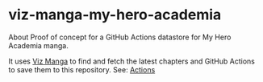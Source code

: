 # viz-manga-my-hero-academia
 About Proof of concept for a GitHub Actions datastore for My Hero Academia manga.


It uses [Viz Manga](https://github.com/minormending/viz-manga) to find and fetch the latest chapters and GitHub Actions to save them to this repository. See: [Actions](.github/workflows/fetch-manga.yml)
